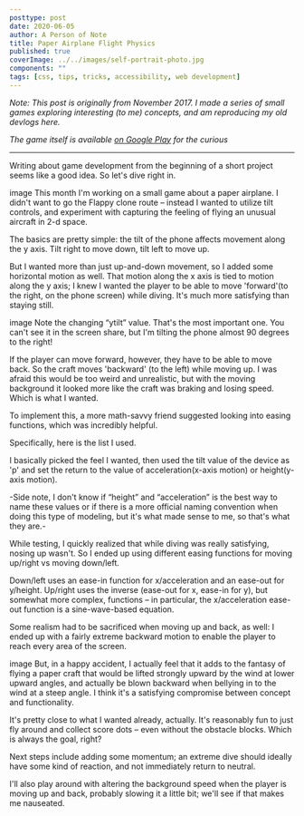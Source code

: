 ```yaml
---
posttype: post
date: 2020-06-05
author: A Person of Note
title: Paper Airplane Flight Physics
published: true
coverImage: ../../images/self-portrait-photo.jpg
components: ""
tags: [css, tips, tricks, accessibility, web development]
---
```


*Note: This post is originally from November 2017. I made a series of small games exploring interesting (to me) concepts, and am reproducing my old devlogs here.*

*The game itself is available [on Google Play](https://play.google.com/store/apps/details?id=com.AMinorStudio.Flight_of_the_Paperwing&hl=en_US) for the curious*

---

Writing about game development from the beginning of a short project seems like a good idea. So let's dive right in.

image
This month I'm working on a small game about a paper airplane. I didn't want to go the Flappy clone route – instead I wanted to utilize tilt controls, and experiment with capturing the feeling of flying an unusual aircraft in 2-d space.

The basics are pretty simple: the tilt of the phone affects movement along the y axis. Tilt right to move down, tilt left to move up. 

But I wanted more than just up-and-down movement, so I added some horizontal motion as well. That motion along the x axis is tied to motion along the y axis; I knew I wanted the player to be able to move 'forward'(to the right, on the phone screen) while diving. It's much more satisfying than staying still.

image
Note the changing “ytilt” value. That's the most important one. You can't see it in the screen share, but I'm tilting the phone almost 90 degrees to the right!

If the player can move forward, however, they have to be able to move back. So the craft moves 'backward' (to the left) while moving up. I was afraid this would be too weird and unrealistic, but with the moving background it looked more like the craft was braking and losing speed. Which is what I wanted.

To implement this, a more math-savvy friend suggested looking into easing functions, which was incredibly helpful. 

Specifically, here is the list I used.

I basically picked the feel I wanted, then used the tilt value of the device as 'p' and set the return to the value of acceleration(x-axis motion) or height(y-axis motion).

-Side note, I don't know if “height” and “acceleration” is the best way to name these values or if there is a more official naming convention when doing this type of modeling, but it's what made sense to me, so that's what they are.-

While testing, I quickly realized that while diving was really satisfying, nosing up wasn't. So I ended up using different easing functions for moving up/right vs moving down/left.

Down/left uses an ease-in function for x/acceleration and an ease-out for y/height. Up/right uses the inverse (ease-out for x, ease-in for y), but somewhat more complex, functions – in particular, the x/acceleration ease-out function is a sine-wave-based equation.

Some realism had to be sacrificed when moving up and back, as well: I ended up with a fairly extreme backward motion to enable the player to reach every area of the screen.

image
But, in a happy accident, I actually feel that it adds to the fantasy of flying a paper craft that would be lifted strongly upward by the wind at lower upward angles, and actually be blown backward when bellying in to the wind at a steep angle. I think it's a satisfying compromise between concept and functionality.

It's pretty close to what I wanted already, actually. It's reasonably fun to just fly around and collect score dots – even without the obstacle blocks. Which is always the goal, right?

Next steps include adding some momentum; an extreme dive should ideally have some kind of reaction, and not immediately return to neutral.

I'll also play around with altering the background speed when the player is moving up and back, probably slowing it a little bit; we'll see if that makes me nauseated.

 

